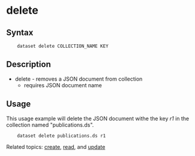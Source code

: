 delete
======

Syntax
------

```shell
    dataset delete COLLECTION_NAME KEY
```

Description
-----------

- delete - removes a JSON document from collection
  - requires JSON document name

Usage
-----

This usage example will delete the JSON document withe the key _r1_ in 
the collection named "publications.ds".

```shell
    dataset delete publications.ds r1
```

Related topics: [create](create.html), [read](read.html), and [update](update.html)

